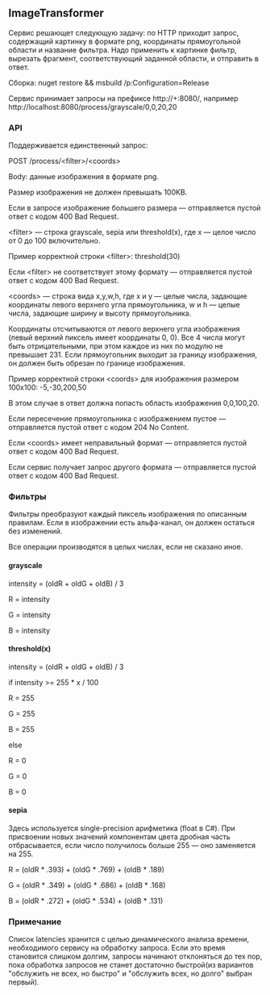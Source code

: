 ## ImageTransformer

  

Сервис решающет следующую задачу: по HTTP приходит запрос, содержащий картинку в формате png, координаты прямоугольной области и название фильтра. Надо применить к картинке фильтр, вырезать фрагмент, соответствующий заданной области, и отправить в ответ.
  

Сборка: nuget restore && msbuild /p:Configuration=Release  

Сервис принимает запросы на префиксе http://+:8080/, например http://localhost:8080/process/grayscale/0,0,20,20

### API

Поддерживается единственный запрос:

POST /process/&lt;filter&gt;/&lt;coords&gt;

  

Body: данные изображения в формате png.

Размер изображения не должен превышать 100KB. 

Если в запросе изображение большего размера — отправляется пустой ответ с кодом 400 Bad Request.


&lt;filter&gt; — строка grayscale, sepia или threshold(x), где x — целое число от 0 до 100 включительно.

Пример корректной строки &lt;filter&gt;: threshold(30)

Если &lt;filter&gt; не соответствует этому формату — отправляется пустой ответ с кодом 400 Bad Request.

&lt;coords&gt; — строка вида x,y,w,h, где x и y — целые числа, задающие координаты левого верхнего угла прямоугольника, w и h — целые числа, задающие ширину и высоту прямоугольника.

  

Координаты отсчитываются от левого верхнего угла изображения (левый верхний пиксель имеет координаты 0, 0). Все 4 числа могут быть отрицательными, при этом каждое из них по модулю не превышает 231. Если прямоугольник выходит за границу изображения, он должен быть обрезан по границе изображения.

  

Пример корректной строки &lt;coords&gt; для изображения размером 100x100: -5,-30,200,50

В этом случае в ответ должна попасть область изображения 0,0,100,20.

  

Если пересечение прямоугольника с изображением пустое — отправляется пустой ответ с кодом 204 No Content.

Если &lt;coords&gt; имеет неправильный формат — отправляется пустой ответ с кодом 400 Bad Request. 

Если сервис получает запрос другого формата — отправляется пустой ответ с кодом 400 Bad Request.

### Фильтры

  

Фильтры преобразуют каждый пиксель изображения по описанным правилам. Если в изображении есть альфа-канал, он должен остаться без изменений.

  

Все операции производятся в целых числах, если не сказано иное.

  

#### grayscale

  

intensity = (oldR + oldG + oldB) / 3

  

R = intensity

G = intensity

B = intensity

  

#### threshold(x)

  

intensity = (oldR + oldG + oldB) / 3

  

if intensity &gt;= 255 * x / 100

R = 255

G = 255

B = 255

else

R = 0

G = 0

B = 0

  

#### sepia

  

Здесь используется single-precision арифметика (float в C#). При присвоении новых значений компонентам цвета дробная часть отбрасывается, если число получилось больше 255 — оно заменяется на 255.

  

R = (oldR * .393) + (oldG * .769) + (oldB * .189)

G = (oldR * .349) + (oldG * .686) + (oldB * .168)

B = (oldR * .272) + (oldG * .534) + (oldB * .131)

### Примечание

Список latencies хранится с целью динамического анализа времени, необходимого сервису на обработку запроса. Если это время становится слишком долгим, запросы начинают отклоняться до тех пор, пока обработка запросов не станет достаточно быстрой(из вариантов "обслужить не всех, но быстро" и "обслужить всех, но долго" выбран первый).